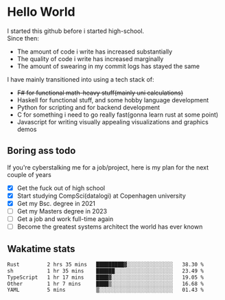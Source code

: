 # Hello World

I started this github before i started high-school.  
Since then:
- The amount of code i write has increased substantially
- The quality of code i write has increased marginally
- The amount of swearing in my commit logs has stayed the same

I have mainly transitioned into using a tech stack of:
- ~~F# for functional math-heavy stuff(mainly uni calculations)~~
- Haskell for functional stuff, and some hobby language development
- Python for scripting and for backend development
- C for something i need to go really fast(gonna learn rust at some point)
- Javascript for writing visually appealing visualizations and graphics demos

## Boring ass todo
If you're cyberstalking me for a job/project, here is my plan for the next couple of years
- [x] Get the fuck out of high school
- [x] Start studying CompSci(datalogi) at Copenhagen university
- [x] Get my Bsc. degree in 2021
- [ ] Get my Masters degree in 2023
- [ ] Get a job and work full-time again
- [ ] Become the greatest systems architect the world has ever known

## Wakatime stats
<!--START_SECTION:waka-->

```txt
Rust         2 hrs 35 mins   █████████▓░░░░░░░░░░░░░░░   38.30 %
sh           1 hr 35 mins    ██████░░░░░░░░░░░░░░░░░░░   23.49 %
TypeScript   1 hr 17 mins    ████▓░░░░░░░░░░░░░░░░░░░░   19.05 %
Other        1 hr 7 mins     ████▒░░░░░░░░░░░░░░░░░░░░   16.68 %
YAML         5 mins          ▒░░░░░░░░░░░░░░░░░░░░░░░░   01.43 %
```

<!--END_SECTION:waka-->
